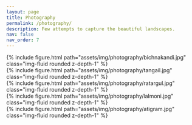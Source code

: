 ```yaml
---
layout: page
title: Photography
permalink: /photography/
description: Few attempts to capture the beautiful landscapes.
nav: false
nav_order: 7
---
```




<div class="row mt-3">
    <div class="col mt-3 mt-md-0">
        {% include figure.html path="assets/img/photography/bichnakandi.jpg" class="img-fluid rounded z-depth-1" %}
    </div>
</div>
<div class="row mt-3">
    <div class="col-6">
        {% include figure.html path="assets/img/photography/tangail.jpg" class="img-fluid rounded z-depth-1" %}
    </div>
    <div class ="col-6">
    {% include figure.html path="assets/img/photography/ratargul.jpg" class="img-fluid rounded z-depth-1" %}
    </div>
</div>
<div class="row mt-3">
    <div class ="col-4">
    {% include figure.html path="assets/img/photography/lalmoni.jpg" class="img-fluid rounded z-depth-1" %}
    </div>
    <div class="col-8">
        {% include figure.html path="assets/img/photography/atigram.jpg" class="img-fluid rounded z-depth-1" %}
    </div>
</div>